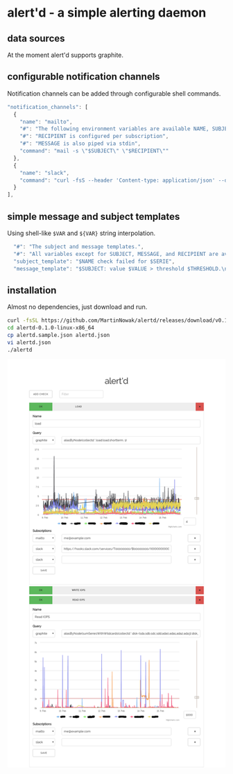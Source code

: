 # alert'd - a simple alerting daemon

## data sources

At the moment alert'd supports graphite.

## configurable notification channels

Notification channels can be added through configurable shell commands.

```js
"notification_channels": [
  {
    "name": "mailto",
    "#": "The following environment variables are available NAME, SUBJECT, MESSAGE, DATA_SOURCE, QUERY, THRESHOLD, SERIE, and VALUE.",
    "#": "RECIPIENT is configured per subscription",
    "#": "MESSAGE is also piped via stdin",
    "command": "mail -s \"$SUBJECT\" \"$RECIPIENT\""
  },
  {
    "name": "slack",
    "command": "curl -fsS --header 'Content-type: application/json' --data \"{\\\"text\\\": \\\"$MESSAGE\\\"}\" \"$RECIPIENT\""
  }
],
```

## simple message and subject templates

Using shell-like `$VAR` and `${VAR}` string interpolation.

```js
  "#": "The subject and message templates.",
  "#": "All variables except for SUBJECT, MESSAGE, and RECIPIENT are available.",
  "subject_template": "$NAME check failed for $SERIE",
  "message_template": "$SUBJECT: value $VALUE > threshold $THRESHOLD.\n$DATA_SOURCE: $QUERY\n",
```

## installation

Almost no dependencies, just download and run.

```sh
curl -fsSL https://github.com/MartinNowak/alertd/releases/download/v0.1.0/alertd-0.1.0-linux-x86_64.tar.xz | tar -Jxf -
cd alertd-0.1.0-linux-x86_64
cp alertd.sample.json alertd.json
vi alertd.json
./alertd
```

![example](alertd.png)

